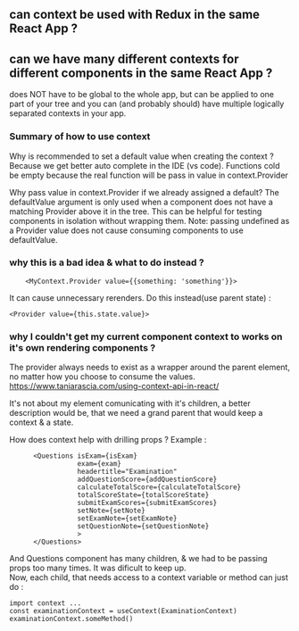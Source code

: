 
## can context be used with Redux in the same React App ?

## can we have many different contexts for different components in the same React App ?
does NOT have to be global to the whole app, but can be applied to one part of your tree and you can (and probably should) have multiple logically separated contexts in your app.


### Summary of how to use context


Why is recommended to set a default value when creating the context ?
Because we get better auto complete in the IDE (vs code). Functions cold be empty because the real function will be pass in value in context.Provider 


Why pass value in context.Provider if we already assigned a default?
The defaultValue argument is only used when a component does not have a matching Provider above it in the tree. This can be helpful for testing components in isolation without wrapping them. Note: passing undefined as a Provider value does not cause consuming components to use defaultValue.

### why this is a bad idea & what to do instead ?
```
    <MyContext.Provider value={{something: 'something'}}>
```
It can cause unnecessary rerenders. Do this instead(use parent state) :
```
<Provider value={this.state.value}>
```
   
   
### why I couldn't get my current component context to works on it's own rendering components ?
The provider always needs to exist as a wrapper around the parent element, no matter how you choose to consume the values. 
https://www.taniarascia.com/using-context-api-in-react/   

It's not about my element comunicating with it's children, a better description would be, that we need a grand parent that would keep a context & a state. 


How does context help with drilling props ?
Example :
```
      <Questions isExam={isExam}
                 exam={exam}
                 headertitle="Examination"
                 addQuestionScore={addQuestionScore}
                 calculateTotalScore={calculateTotalScore}
                 totalScoreState={totalScoreState}
                 submitExamScores={submitExamScores}
                 setNote={setNote}
                 setExamNote={setExamNote}
                 setQuestionNote={setQuestionNote}
                 >
      </Questions>
 ```   
 And Questions component has many children, & we had to be passing props too many times. It was dificult to keep up.   
 Now, each child, that needs access to a context variable or method can just do :   
 ```
 import context ...
 const examinationContext = useContext(ExaminationContext)
 examinationContext.someMethod()
 ```
 
 

